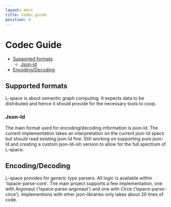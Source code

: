 ```yaml
---
layout: docs
title: Codec guide
position: 4
---
```


# Codec Guide
* [Supported formats](#supported-formats)
  * [Json-ld](#json-ld)
* [Encoding/Decoding](#encoding/decoding)
 
## Supported formats
L-space is about semantic graph computing. It expects data to be distributed and hence it should provide for the 
necessary tools to coop.

### Json-ld
The main format used for encoding/decoding information is json-ld. The current implementation takes an interpretation 
on the current json-ld specs but should read existing json-ld fine. 
Still working on supporting pure json-ld and creating a custom json-ld-ish version to allow for the full spectrum of L-space.

## Encoding/Decoding
L-space provides for generic type parsers. All logic is available within 'lspace-parse-core'. 
The main project supports a few implementation, one with Argonaut ('lspace-parse-argonaut') and one with Circe ('lspace-parse-circe').
Implementions with other json-libraries only takes about 20 lines of code. 

